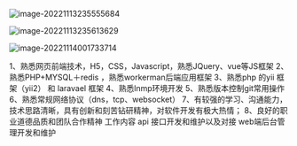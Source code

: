 ![image-20221113235555684](C:\Users\86132\AppData\Roaming\Typora\typora-user-images\image-20221113235555684.png)

![image-20221113235613629](C:\Users\86132\AppData\Roaming\Typora\typora-user-images\image-20221113235613629.png)

![image-20221114001733714](C:\Users\86132\AppData\Roaming\Typora\typora-user-images\image-20221114001733714.png)

1、熟悉网页前端技术，H5，CSS，Javascript，熟悉JQuery、vue等JS框架
2、熟悉PHP+MYSQL＋redis ，熟悉workerman后端应用框架
3、熟悉php 的yii 框架（yii2） 和 laravael 框架 
4、熟悉lnmp环境开发
5、熟悉版本控制git常用操作
6、熟悉常规网络协议（dns，tcp、websocket）
7、有较强的学习、沟通能力，技术思路清晰，具有创新和刻苦钻研精神，对软件开发有极大热情；
8、良好的职业道德品质和团队合作精神
工作内容
api 接口开发和维护以及对接
web端后台管理开发和维护












